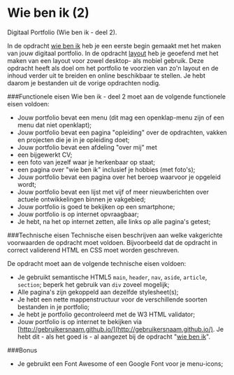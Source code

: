 # Wie ben ik (2)
Digitaal Portfolio (Wie ben ik - deel 2).

In de opdracht [wie ben ik](https://github.com/davinci-ao/wie-ben-ik) heb je een eerste begin gemaakt met het maken van jouw digitaal portfolio. In de opdracht [layout](https://github.com/davinci-ao/layout) heb je geoefend met het maken van een layout voor zowel desktop- als mobiel gebruik. Deze opdracht heeft als doel om het portfolio te voorzien van zo'n layout en de inhoud verder uit te breiden en online beschikbaar te stellen. Je hebt daarom je bestanden uit de vorige opdrachten nodig. 

###Functionele eisen
Wie ben ik - deel 2 moet aan de volgende functionele eisen voldoen:
* Jouw portfolio bevat een menu (dit mag een openklap-menu zijn of een menu dat niet openklapt);
* Jouw portfolio bevat een pagina "opleiding" over de opdrachten, vakken en projecten die je in je opleiding doet;
* Jouw portfolio bevat een afdeling "over mij" met 
 * een bijgewerkt CV;
 * een foto van jezelf waar je herkenbaar op staat;
 * een pagina over "wie ben ik" inclusief je hobbies (met foto's);
* Jouw portfolio bevat een pagina over het beroep waarvoor je opgeleid wordt;
* Jouw portfolio bevat een lijst met vijf of meer nieuwberichten over actuele ontwikkelingen binnen je vakgebied;
* Jouw portfolio is goed te bekijken op een smartphone;
* Jouw portfolio is op internet opvraagbaar;
* Je hebt, na het op internet zetten, alle links op alle pagina's getest;

###Technische eisen
Technische eisen beschrijven aan welke vakgerichte voorwaarden de opdracht moet voldoen. Bijvoorbeeld dat de opdracht in correct validerend HTML en CSS moet worden geschreven. 

De opdracht moet aan de volgende technische eisen voldoen:
* Je gebruikt semantische HTML5 `main`, `header`, `nav`, `aside`, `article`, `section`; beperk het gebruik van `div` zoveel mogelijk;
* Alle pagina's zijn gekoppeld aan dezelfde stylesheet(s);
* Je hebt een nette mappenstructuur voor de verschillende soorten bestanden in je portfolio;
* Je hebt je portfolio gecontroleerd met de W3 HTML validator;
* Jouw portfolio is op internet te bekijken via [http://gebruikersnaam.github.io/](http://gebruikersnaam.github.io/). Je hebt dit - als het goed is - al aangezet bij de opdracht "[wie ben ik](https://github.com/davinci-ao/wie-ben-ik)".

###Bonus
* Je gebruikt een Font Awesome of een Google Font voor je menu-icons;
